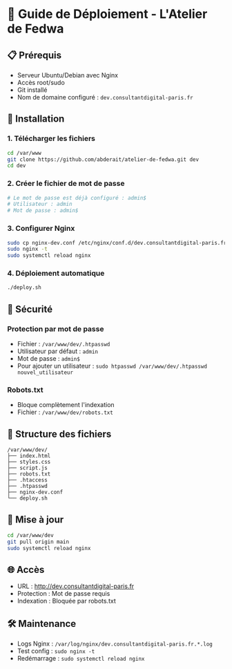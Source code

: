 # 🚀 Guide de Déploiement - L'Atelier de Fedwa

## 📋 Prérequis
- Serveur Ubuntu/Debian avec Nginx
- Accès root/sudo
- Git installé
- Nom de domaine configuré : `dev.consultantdigital-paris.fr`

## 🔧 Installation

### 1. Télécharger les fichiers
```bash
cd /var/www
git clone https://github.com/abderait/atelier-de-fedwa.git dev
cd dev
```

### 2. Créer le fichier de mot de passe
```bash
# Le mot de passe est déjà configuré : admin$
# Utilisateur : admin
# Mot de passe : admin$
```

### 3. Configurer Nginx
```bash
sudo cp nginx-dev.conf /etc/nginx/conf.d/dev.consultantdigital-paris.fr.conf
sudo nginx -t
sudo systemctl reload nginx
```

### 4. Déploiement automatique
```bash
./deploy.sh
```

## 🔐 Sécurité

### Protection par mot de passe
- Fichier : `/var/www/dev/.htpasswd`
- Utilisateur par défaut : `admin`
- Mot de passe : `admin$`
- Pour ajouter un utilisateur : `sudo htpasswd /var/www/dev/.htpasswd nouvel_utilisateur`

### Robots.txt
- Bloque complètement l'indexation
- Fichier : `/var/www/dev/robots.txt`

## 📁 Structure des fichiers
```
/var/www/dev/
├── index.html
├── styles.css
├── script.js
├── robots.txt
├── .htaccess
├── .htpasswd
├── nginx-dev.conf
└── deploy.sh
```

## 🔄 Mise à jour
```bash
cd /var/www/dev
git pull origin main
sudo systemctl reload nginx
```

## 🌐 Accès
- URL : http://dev.consultantdigital-paris.fr
- Protection : Mot de passe requis
- Indexation : Bloquée par robots.txt

## 🛠️ Maintenance
- Logs Nginx : `/var/log/nginx/dev.consultantdigital-paris.fr.*.log`
- Test config : `sudo nginx -t`
- Redémarrage : `sudo systemctl reload nginx`
